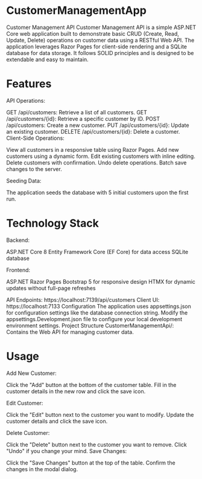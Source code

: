 # CustomerManagementApp


Customer Management API
Customer Management API is a simple ASP.NET Core web application built to demonstrate basic CRUD (Create, Read, Update, Delete) operations on customer data using a RESTful Web API. The application leverages Razor Pages for client-side rendering and a SQLite database for data storage. It follows SOLID principles and is designed to be extendable and easy to maintain.

# Features

API Operations:

GET /api/customers: Retrieve a list of all customers.
GET /api/customers/{id}: Retrieve a specific customer by ID.
POST /api/customers: Create a new customer.
PUT /api/customers/{id}: Update an existing customer.
DELETE /api/customers/{id}: Delete a customer.
Client-Side Operations:

View all customers in a responsive table using Razor Pages.
Add new customers using a dynamic form.
Edit existing customers with inline editing.
Delete customers with confirmation.
Undo delete operations.
Batch save changes to the server.

Seeding Data:

The application seeds the database with 5 initial customers upon the first run.

# Technology Stack

Backend:

ASP.NET Core 8
Entity Framework Core (EF Core) for data access
SQLite database

Frontend:

ASP.NET Razor Pages
Bootstrap 5 for responsive design
HTMX for dynamic updates without full-page refreshes

API Endpoints: https://localhost:7139/api/customers
Client UI: https://localhost:7133
Configuration
The application uses appsettings.json for configuration settings like the database connection string.
Modify the appsettings.Development.json file to configure your local development environment settings.
Project Structure
CustomerManagementApi/: Contains the Web API for managing customer data.


# Usage
Add New Customer:

Click the "Add" button at the bottom of the customer table.
Fill in the customer details in the new row and click the save icon.

Edit Customer:

Click the "Edit" button next to the customer you want to modify.
Update the customer details and click the save icon.

Delete Customer:

Click the "Delete" button next to the customer you want to remove.
Click "Undo" if you change your mind.
Save Changes:


Click the "Save Changes" button at the top of the table.
Confirm the changes in the modal dialog.
